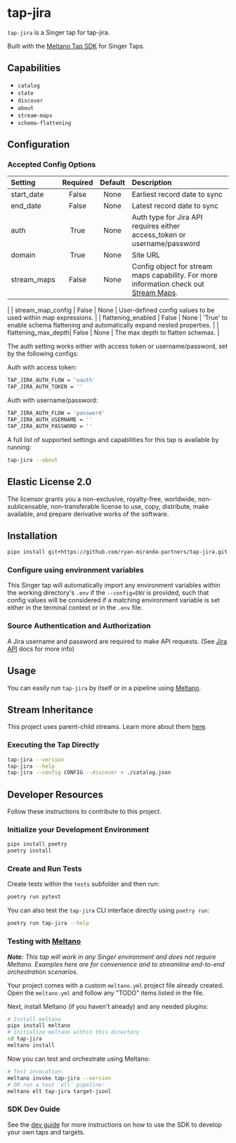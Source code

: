 # tap-jira
 
`tap-jira` is a Singer tap for tap-jira.

Built with the [Meltano Tap SDK](https://sdk.meltano.com) for Singer Taps.

## Capabilities

* `catalog`
* `state`
* `discover`
* `about`
* `stream-maps`
* `schema-flattening`

## Configuration

### Accepted Config Options

| Setting             | Required | Default | Description                                                                                                                                 |
|:--------------------|:--------:|:-------:|:--------------------------------------------------------------------------------------------------------------------------------------------|
| start_date          |  False   | None    | Earliest record date to sync                                                                                                                |
| end_date            |  False   | None    | Latest record date to sync                                                                                                                  |
| auth                |   True   | None    | Auth type for Jira API requires either access_token or username/password                                                                    |
| domain              |   True   | None    | Site URL                                                                                                                                    |                                                                                                                                             |
| stream_maps         |  False   | None    | Config object for stream maps capability. For more information check out [Stream Maps](https://sdk.meltano.com/en/latest/stream_maps.html). 
 |
| stream_map_config   |  False   | None    | User-defined config values to be used within map expressions.                                                                               |
| flattening_enabled  |  False   | None    | 'True' to enable schema flattening and automatically expand nested properties.                                                              |
| flattening_max_depth|  False   | None    | The max depth to flatten schemas.                                                                                                           |

The auth setting works either with access token or username/password, set by the following configs:

Auth with access token:
```bash
TAP_JIRA_AUTH_FLOW = 'oauth'
TAP_JIRA_AUTH_TOKEN = ''
```

Auth with username/password:
```bash
TAP_JIRA_AUTH_FLOW = 'password'
TAP_JIRA_AUTH_USERNAME = ''
TAP_JIRA_AUTH_PASSWORD = ''
```

A full list of supported settings and capabilities for this tap is available by running:

```bash
tap-jira --about
```

## Elastic License 2.0

The licensor grants you a non-exclusive, royalty-free, worldwide, non-sublicensable, non-transferable license to use, copy, distribute, make available, and prepare derivative works of the software.

## Installation

```bash
pipx install git+https://github.com/ryan-miranda-partners/tap-jira.git
```

### Configure using environment variables

This Singer tap will automatically import any environment variables within the working directory's
`.env` if the `--config=ENV` is provided, such that config values will be considered if a matching
environment variable is set either in the terminal context or in the `.env` file.

### Source Authentication and Authorization

A Jira username and password are required to make API requests. (See [Jira API](https://developer.atlassian.com/cloud/jira/platform/basic-auth-for-rest-apis/) docs for more info)

## Usage

You can easily run `tap-jira` by itself or in a pipeline using [Meltano](https://meltano.com/).

## Stream Inheritance

This project uses parent-child streams. Learn more about them [here](https://gitlab.com/meltano/sdk/-/blob/main/docs/parent_streams.md).

### Executing the Tap Directly

```bash
tap-jira --version
tap-jira --help
tap-jira --config CONFIG --discover > ./catalog.json
```

## Developer Resources

Follow these instructions to contribute to this project.

### Initialize your Development Environment

```bash
pipx install poetry
poetry install
```

### Create and Run Tests

Create tests within the `tests` subfolder and
  then run:

```bash
poetry run pytest
```

You can also test the `tap-jira` CLI interface directly using `poetry run`:

```bash
poetry run tap-jira --help
```

### Testing with [Meltano](https://www.meltano.com)

_**Note:** This tap will work in any Singer environment and does not require Meltano.
Examples here are for convenience and to streamline end-to-end orchestration scenarios._

Your project comes with a custom `meltano.yml` project file already created. Open the `meltano.yml` and follow any "TODO" items listed in
the file.

Next, install Meltano (if you haven't already) and any needed plugins:

```bash
# Install meltano
pipx install meltano
# Initialize meltano within this directory
cd tap-jira
meltano install
```

Now you can test and orchestrate using Meltano:

```bash
# Test invocation:
meltano invoke tap-jira --version
# OR run a test `elt` pipeline:
meltano elt tap-jira target-jsonl
```

### SDK Dev Guide

See the [dev guide](https://sdk.meltano.com/en/latest/dev_guide.html) for more instructions on how to use the SDK to
develop your own taps and targets.
